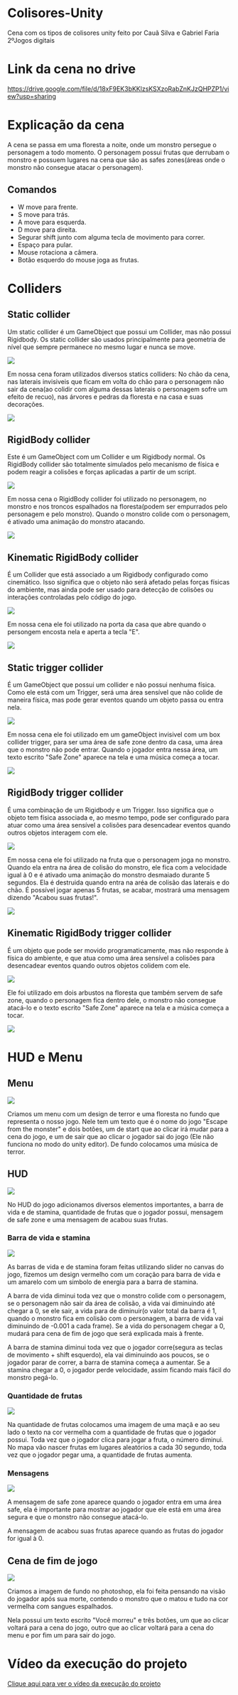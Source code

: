 # Colisores-Unity
<p>Cena com os tipos de colisores unity feito por Cauã Silva e Gabriel Faria 2ºJogos digitais</p>

# Link da cena no drive
https://drive.google.com/file/d/18xF9EK3bKKlzsKSXzoRabZnKJzQHPZP1/view?usp=sharing

# Explicação da cena
<p>A cena se passa em uma floresta a noite, onde um monstro persegue o personagem a todo momento. O personagem possui frutas que derrubam o monstro e possuem lugares na cena que são as safes zones(áreas onde o monstro não consegue atacar o personagem).</p>

## Comandos
<ul>
    <li>W move para frente.</li>
    <li>S move para trás.</li>
    <li>A move para esquerda.</li>
    <li>D move para direita.</li>
    <li>Segurar shift junto com alguma tecla de movimento para correr.</li>
    <li>Espaço para pular.</li>
    <li>Mouse rotaciona a câmera.</li>
    <li>Botão esquerdo do mouse joga as frutas.</li>
</ul>

# Colliders

## Static collider
<p>Um static collider é um GameObject que possui um Collider, mas não possui Rigidbody. Os static collider são usados principalmente para geometria de nível que sempre permanece no mesmo lugar e nunca se move.</p>

<img src="img/staticpainel.jpg" />

<p>Em nossa cena foram utilizados diversos statics colliders: No chão da cena, nas laterais invisiveis que ficam em volta do chão para o personagem não sair da cena(ao colidir com alguma dessas laterais o personagem sofre um efeito de recuo), nas árvores e pedras da floresta e na casa e suas decorações.</p>

<img src="img/staticcolliderimg.jpg" />

## RigidBody collider
<p>Este é um GameObject com um Collider e um Rigidbody normal. Os RigidBody collider são totalmente simulados pelo mecanismo de física e podem reagir a colisões e forças aplicadas a partir de um script.</p>

<img src="img/rigidbodypainel.jpg" />

<p>Em nossa cena o RigidBody collider foi utilizado no personagem, no monstro e nos troncos espalhados na floresta(podem ser empurrados pelo personagem e pelo monstro). Quando o monstro colide com o personagem, é ativado uma animação do monstro atacando.</p>

<img src="img/rigidbodycolliderimg.jpg" />

## Kinematic RigidBody collider
<p>É um Collider que está associado a um Rigidbody configurado como cinemático. Isso significa que o objeto não será afetado pelas forças físicas do ambiente, mas ainda pode ser usado para detecção de colisões ou interações controladas pelo código do jogo.</p>

<img src="img/kinematicpainel.jpg" />

<p>Em nossa cena ele foi utilizado na porta da casa que abre quando o persongem encosta nela e aperta a tecla "E".</p>

<img src="img/kinematiccolliderimg.jpg" />

## Static trigger collider
<p>É um GameObject que possui um collider e não possui nenhuma física. Como ele está com um Trigger, será uma área sensível que não colide de maneira física, mas pode gerar eventos quando um objeto passa ou entra nela.</p>

<img src="img/staticcolliderpainel.jpg" />

<p>Em nossa cena ele foi utilizado em um gameObject invisivel com um box collider trigger, para ser uma área de safe zone dentro da casa, uma área que o monstro não pode entrar. Quando o jogador entra nessa área, um texto escrito "Safe Zone" aparece na tela e uma música começa a tocar.</p>

<img src="img/statictriggerimg.jpg" />

## RigidBody trigger collider
<p>É uma combinação de um Rigidbody e um Trigger. Isso significa que o objeto tem física associada e, ao mesmo tempo, pode ser configurado para atuar como uma área sensível a colisões para desencadear eventos quando outros objetos interagem com ele.</p>

<img src="img/rigidbodytriggerpainel.jpg" />

<p>Em nossa cena ele foi utilizado na fruta que o personagem joga no monstro. Quando ela entra na área de colisão do monstro, ele fica com a velocidade igual à 0 e é ativado uma animação do monstro desmaiado durante 5 segundos. Ela é destruida quando entra na aréa de colisão das laterais e do chão. É possível jogar apenas 5 frutas, se acabar, mostrará uma mensagem dizendo "Acabou suas frutas!".</p>

<img src="img/rigidbodytrigger.jpg" />

## Kinematic RigidBody trigger collider
<p>É um objeto que pode ser movido programaticamente, mas não responde à física do ambiente, e que atua como uma área sensível a colisões para desencadear eventos quando outros objetos colidem com ele.</p>

<img src="img/kinematictriggerpainel.jpg" />

<p>Ele foi utilizado em dois arbustos na floresta que também servem de safe zone, quando o personagem fica dentro dele, o monstro não consegue atacá-lo e o texto escrito "Safe Zone" aparece na tela e a música começa a tocar.</p>

<img src="img/kinematictriggerimg.jpg" />

# HUD e Menu

## Menu
<img src="img/menu.jpg" />

<p>Criamos um menu com um design de terror e uma floresta no fundo que representa o nosso jogo. Nele tem um texto que é o nome do jogo "Escape from the monster" e dois botões, um de start que ao clicar irá mudar para a cena do jogo, e um de sair que ao clicar o jogador sai do jogo (Ele não funciona no modo do unity editor). De fundo colocamos uma música de terror.</p>

## HUD
<img src="img/hud.jpg" />

<p>No HUD do jogo adicionamos diversos elementos importantes, a barra de vida e de stamina, quantidade de frutas que o jogador possui, mensagem de safe zone e uma mensagem de acabou suas frutas.</p>

### Barra de vida e stamina
<img src="img/barras.jpg" />

<p>As barras de vida e de stamina foram feitas utilizando slider no canvas do jogo, fizemos um design vermelho com um coração para barra de vida e um amarelo com um simbolo de energia para a barra de stamina.<p>

<p>A barra de vida diminui toda vez que o monstro colide com o personagem, se o personagem não sair da área de colisão, a vida vai diminuindo até chegar a 0, se ele sair, a vida para de diminuir(o valor total da barra é 1, quando o monstro fica em colisão com o personagem, a barra de vida vai diminuindo de -0.001 a cada frame). Se a vida do personagem chegar a 0, mudará para cena de fim de jogo que será explicada mais à frente.</p>

<p>A barra de stamina diminui toda vez que o jogador corre(segura as teclas de movimento + shift esquerdo), ela vai diminuindo aos poucos, se o jogador parar de correr, a barra de stamina começa a aumentar. Se a stamina chegar a 0, o jogador perde velocidade, assim ficando mais fácil do monstro pegá-lo.</p>

### Quantidade de frutas
<img src="img/quantfrutas.jpg" />

<p>Na quantidade de frutas colocamos uma imagem de uma maçã e ao seu lado o texto na cor vermelha com a quantidade de frutas que o jogador possui. Toda vez que o jogador clica para jogar a fruta, o número diminui. No mapa vão nascer frutas em lugares aleatórios a cada 30 segundo, toda vez que o jogador pegar uma, a quantidade de frutas aumenta.</p>

### Mensagens
<img src="img/mensagens.jpg" />

<p>A mensagem de safe zone aparece quando o jogador entra em uma área safe, ela é importante para mostrar ao jogador que ele está em uma área segura e que o monstro não consegue atacá-lo.</p>

<p>A mensagem de acabou suas frutas aparece quando as frutas do jogador for igual à 0.</p>

## Cena de fim de jogo
<img src="img/fimdejogo.jpg" />

<p>Criamos a imagem de fundo no photoshop, ela foi feita pensando na visão do jogador após sua morte, contendo o monstro que o matou e tudo na cor vermelha com sangues espalhados.</p>

<p>Nela possui um texto escrito "Você morreu" e três botões, um que ao clicar voltará para a cena do jogo, outro que ao clicar voltará para a cena do menu e por fim um para sair do jogo.</p>

# Vídeo da execução do projeto
<a href="https://youtu.be/qtcssJBjBoE">Clique aqui para ver o vídeo da execução do projeto</a>